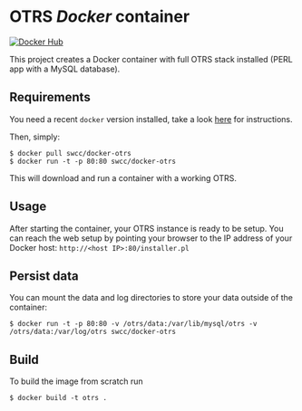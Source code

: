 OTRS *Docker* container
==================================

[![Docker Hub](https://img.shields.io/badge/docker-swcc%2Fdocker--otrs-blue.svg?style=flat)](https://registry.hub.docker.com/u/swcc/docker-otrs/)

This project creates a Docker container with full OTRS stack installed (PERL app with a MySQL database).

Requirements
------------
You need a recent `docker` version installed, take a look [here](https://docs.docker.com/installation/) for instructions.

Then, simply:
```shell
$ docker pull swcc/docker-otrs
$ docker run -t -p 80:80 swcc/docker-otrs
```

This will download and run a container with a working OTRS.


Usage
-----
After starting the container, your OTRS instance is ready to be setup.
You can reach the web setup by pointing your browser to the IP address of your Docker host: `http://<host IP>:80/installer.pl`


Persist data
------------
You can mount the data and log directories to store your data outside of the container:

```shell
$ docker run -t -p 80:80 -v /otrs/data:/var/lib/mysql/otrs -v /otrs/data:/var/log/otrs swcc/docker-otrs
```


Build
-----
To build the image from scratch run

```shell
$ docker build -t otrs .
```
